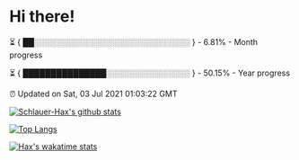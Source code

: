 # Hi there!

⏳ { ██░░░░░░░░░░░░░░░░░░░░░░░░░░░░ } - 6.81% - Month progress

⏳ { ███████████████░░░░░░░░░░░░░░░ } - 50.15% - Year progress

⏰ Updated on Sat, 03 Jul 2021 01:03:22 GMT


[![Schlauer-Hax's github stats](https://github-readme-stats.vercel.app/api?username=Schlauer-Hax&show_icons=true&theme=dark&count_private=true)](https://github.com/Schlauer-Hax)


[![Top Langs](https://github-readme-stats.vercel.app/api/top-langs/?username=Schlauer-Hax&layout=compact&theme=dark)](https://github.com/Schlauer-Hax?tab=repositories)


[![Hax's wakatime stats](https://github-readme-stats.vercel.app/api/wakatime?username=Hax&theme=dark)](https://wakatime.com/@Hax)

